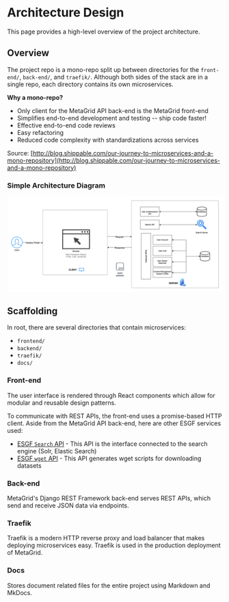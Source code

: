 # Architecture Design

This page provides a high-level overview of the project architecture.

## Overview

The project repo is a mono-repo split up between directories for the `front-end/`, `back-end/`, and `traefik/`. Although both sides of the stack are in a single repo, each directory contains its own microservices.

**Why a mono-repo?**

- Only client for the MetaGrid API back-end is the MetaGrid front-end
- Simplifies end-to-end development and testing -- ship code faster!
- Effective end-to-end code reviews
- Easy refactoring
- Reduced code complexity with standardizations across services

Source: [http://blog.shippable.com/our-journey-to-microservices-and-a-mono-repository](http://blog.shippable.com/our-journey-to-microservices-and-a-mono-repository)

### Simple Architecture Diagram

![MetaGrid Architecture Diagram](../images/metagrid_architecture_diagram.png)

## Scaffolding

In root, there are several directories that contain microservices:

- `frontend/`
- `backend/`
- `traefik/`
- `docs/`

### Front-end

The user interface is rendered through React components which allow for modular and reusable design patterns.

To communicate with REST APIs, the front-end uses a promise-based HTTP client. Aside from the MetaGrid API back-end, here are other ESGF services used:

- [ESGF `Search` API](https://github.com/ESGF/esgf.github.io/wiki/ESGF_Search_REST_API) - This API is the interface connected to the search engine (Solr, Elastic Search)
- [ESGF `wget` API](https://github.com/esgf/esgf-wget) - This API generates wget scripts for downloading datasets

### Back-end

MetaGrid's Django REST Framework back-end serves REST APIs, which send and receive JSON data via endpoints.

### Traefik

Traefik is a modern HTTP reverse proxy and load balancer that makes deploying microservices easy. Traefik is used in the production deployment of MetaGrid.

### Docs

Stores document related files for the entire project using Markdown and MkDocs.

